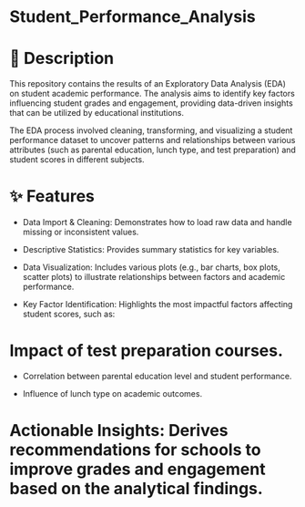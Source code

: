 # Student_Performance_Analysis
# 📝 Description
This repository contains the results of an Exploratory Data Analysis (EDA) on student academic performance. The analysis aims to identify key factors influencing student grades and engagement, providing data-driven insights that can be utilized by educational institutions.

The EDA process involved cleaning, transforming, and visualizing a student performance dataset to uncover patterns and relationships between various attributes (such as parental education, lunch type, and test preparation) and student scores in different subjects.

# ✨ Features
 * Data Import & Cleaning: Demonstrates how to load raw data and handle missing or inconsistent values.

 * Descriptive Statistics: Provides summary statistics for key variables.

 * Data Visualization: Includes various plots (e.g., bar charts, box plots, scatter plots) to illustrate relationships between factors and academic performance.

 * Key Factor Identification: Highlights the most impactful factors affecting student scores, such as:

# Impact of test preparation courses.

* Correlation between parental education level and student performance.

* Influence of lunch type on academic outcomes.

# Actionable Insights: Derives recommendations for schools to improve grades and engagement based on the analytical findings.
